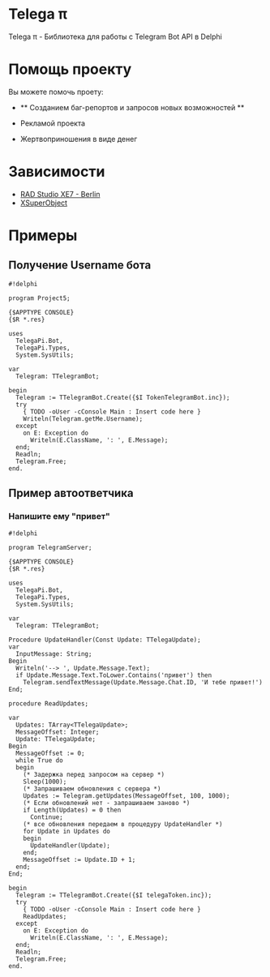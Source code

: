 # Telega π #

Telega π - Библиотека для работы с Telegram Bot API в Delphi

# Помощь проекту #

Вы можете помочь проету:

* ** Созданием баг-репортов и запросов новых возможностей **

* Рекламой проекта
* Жертвоприношения в виде денег

# Зависимости #

* [RAD Studio XE7 - Berlin](https://www.embarcadero.com/products/delphi)
* [XSuperObject](https://github.com/onryldz/x-superobject/)

# Примеры #
## Получение Username бота ##


```
#!delphi

program Project5;

{$APPTYPE CONSOLE}
{$R *.res}

uses
  TelegaPi.Bot,
  TelegaPi.Types,
  System.SysUtils;

var
  Telegram: TTelegramBot;

begin
  Telegram := TTelegramBot.Create({$I TokenTelegramBot.inc});
  try
    { TODO -oUser -cConsole Main : Insert code here }
    Writeln(Telegram.getMe.Username);
  except
    on E: Exception do
      Writeln(E.ClassName, ': ', E.Message);
  end;
  Readln;
  Telegram.Free;
end.

```

## Пример автоответчика ##

### Напишите ему "привет" ###


```
#!delphi

program TelegramServer;

{$APPTYPE CONSOLE}
{$R *.res}

uses
  TelegaPi.Bot,
  TelegaPi.Types,
  System.SysUtils;

var
  Telegram: TTelegramBot;

Procedure UpdateHandler(Const Update: TTelegaUpdate);
var
  InputMessage: String;
Begin
  Writeln('--> ', Update.Message.Text);
  if Update.Message.Text.ToLower.Contains('привет') then
    Telegram.sendTextMessage(Update.Message.Chat.ID, 'И тебе привет!')
End;

procedure ReadUpdates;

var
  Updates: TArray<TTelegaUpdate>;
  MessageOffset: Integer;
  Update: TTelegaUpdate;
Begin
  MessageOffset := 0;
  while True do
  begin
    (* Задержка перед запросом на сервер *)
    Sleep(1000);
    (* Запрашиваем обновления с сервера *)
    Updates := Telegram.getUpdates(MessageOffset, 100, 1000);
    (* Если обновлений нет - запрашиваем заново *)
    if Length(Updates) = 0 then
      Continue;
    (* все обновления передаем в процедуру UpdateHandler *)
    for Update in Updates do
    begin
      UpdateHandler(Update);
    end;
    MessageOffset := Update.ID + 1;
  end;
End;

begin
  Telegram := TTelegramBot.Create({$I telegaToken.inc});
  try
    { TODO -oUser -cConsole Main : Insert code here }
    ReadUpdates;
  except
    on E: Exception do
      Writeln(E.ClassName, ': ', E.Message);
  end;
  Readln;
  Telegram.Free;
end.

```
